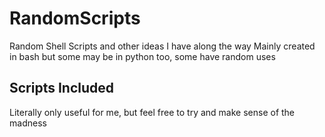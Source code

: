 # RandomScripts
Random Shell Scripts and other ideas I have along the way
Mainly created in bash but some may be in python too, some have random uses

## Scripts Included
Literally only useful for me, but feel free to try and make sense of the madness


